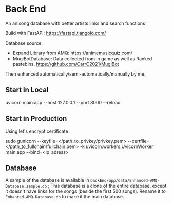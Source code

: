 # Back End

 An anisong database with better artists links and search functions

Build with FastAPI: <https://fastapi.tiangolo.com/>

Database source:

- Expand Library from AMQ: <https://animemusicquiz.com/>
- MugiBotDatabase: Data collected from in game as well as Ranked pastebins. <https://github.com/CarrC2021/MugiBot>

Then enhanced automatically/semi-automatically/manually by me.

## Start in Local

uvicorn main:app --host 127.0.0.1 --port 8000 --reload

## Start in Production

Using let's encrypt certificate

sudo gunicorn --keyfile=</path_to_privkey/privkey.pem> --certfile=</path_to_fullchain/fullchain.pem> -k uvicorn.workers.UvicornWorker main:app --bind=<ip_adress>

## Database

A sample of the database is available in `backEnd/app/data/Enhanced-AMQ-Database.sample.db` ;
This database is a clone of the entire database, except it doesn't have links for the songs (beside the first 500 songs).
Rename it to `Enhanced-AMQ-Database.db` to make it the main database.
